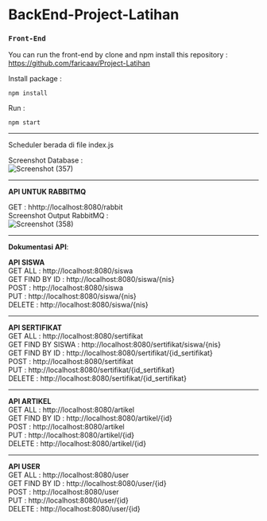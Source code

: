 # BackEnd-Project-Latihan
### `Front-End`
You can run the front-end by clone and npm install this repository :
https://github.com/faricaav/Project-Latihan 

Install package : <br>

```npm install```

Run : <br>

```npm start```

---------------------------------------------------------
Scheduler berada di file index.js

Screenshot Database : <br>
![Screenshot (357)](https://user-images.githubusercontent.com/100252923/221159251-29a0009d-9c95-473e-b0f6-d154ae76a33d.png)

---------------------------------------------------------
<b>API UNTUK RABBITMQ</b> <br>

GET : hhttp://localhost:8080/rabbit <br>
Screenshot Output RabbitMQ : <br>
![Screenshot (358)](https://user-images.githubusercontent.com/100252923/221159379-b1f02534-29e9-4a6c-b411-d505e2f209e8.png)

---------------------------------------------------------

<b>Dokumentasi API</b>:

<b>API SISWA</b> <br>
GET ALL : http://localhost:8080/siswa <br>
GET FIND BY ID : http://localhost:8080/siswa/{nis} <br>
POST : http://localhost:8080/siswa <br>
PUT : http://localhost:8080/siswa/{nis} <br>
DELETE : http://localhost:8080/siswa/{nis} <br>

---------------------------------------------------------

<b>API SERTIFIKAT</b> <br>
GET ALL : http://localhost:8080/sertifikat <br>
GET FIND BY SISWA : http://localhost:8080/sertifikat/siswa/{nis} <br>
GET FIND BY ID : http://localhost:8080/sertifikat/{id_sertifikat} <br>
POST : http://localhost:8080/sertifikat <br>
PUT : http://localhost:8080/sertifikat/{id_sertifikat} <br>
DELETE : http://localhost:8080/sertifikat/{id_sertifikat} <br>

---------------------------------------------------------

<b>API ARTIKEL</b> <br>
GET ALL : http://localhost:8080/artikel <br>
GET FIND BY ID : http://localhost:8080/artikel/{id} <br>
POST : http://localhost:8080/artikel <br>
PUT : http://localhost:8080/artikel/{id} <br>
DELETE : http://localhost:8080/artikel/{id} <br>

---------------------------------------------------------

<b>API USER</b> <br>
GET ALL : http://localhost:8080/user <br>
GET FIND BY ID : http://localhost:8080/user/{id} <br>
POST : http://localhost:8080/user <br>
PUT : http://localhost:8080/user/{id} <br>
DELETE : http://localhost:8080/user/{id} <br>
